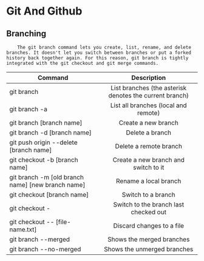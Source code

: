 # Git And Github

## Branching

        The git branch command lets you create, list, rename, and delete branches. It doesn't let you switch between branches or put a forked history back together again. For this reason, git branch is tightly integrated with the git checkout and git merge commands.

| Command        | Description          
| ------------- |:-------------:
|git branch |	List branches (the asterisk denotes the current branch)
|git branch -a |	List all branches (local and remote)
|git branch [branch name] |Create a new branch
|git branch -d [branch name] |Delete a branch
|git push origin --delete [branch name]	| Delete a remote branch
|git checkout -b [branch name]	| Create a new branch and switch to it
|git branch -m [old branch name] [new branch name]|	Rename a local branch
|git checkout [branch name]| Switch to a branch
|git checkout - |	Switch to the branch last checked out
|git checkout -- [file-name.txt] | Discard changes to a file
|git branch --merged | Shows the merged branches
|git branch --no-merged| Shows the unmerged branches